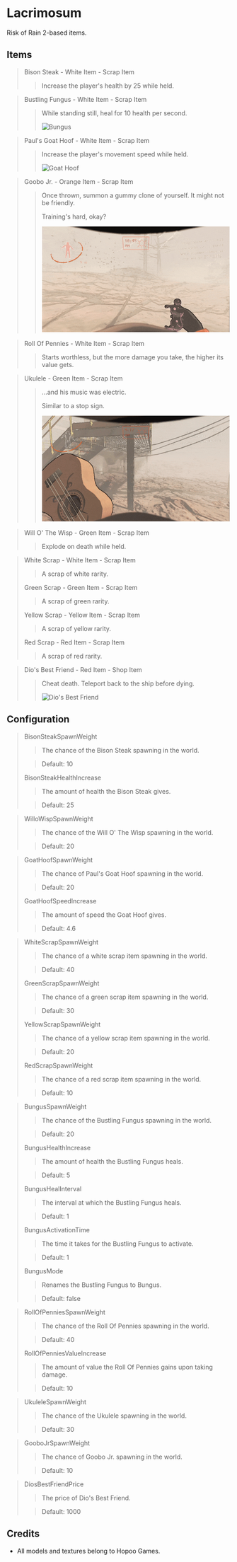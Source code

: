 # Lacrimosum
Risk of Rain 2-based items.

## Items
> Bison Steak - White Item - Scrap Item
> > Increase the player's health by 25 while held.

> Bustling Fungus - White Item - Scrap Item
> > While standing still, heal for 10 health per second.
> >
> > ![Bungus](https://raw.githubusercontent.com/WeatherElectric/Lacrimosum/main/Previews/bungus.gif)

> Paul's Goat Hoof - White Item - Scrap Item
> > Increase the player's movement speed while held.
> >
> > ![Goat Hoof](https://raw.githubusercontent.com/WeatherElectric/Lacrimosum/main/Previews/goathoof.gif)

> Goobo Jr. - Orange Item - Scrap Item
> > Once thrown, summon a gummy clone of yourself. It might not be friendly.
> >
> > Training's hard, okay?
> >
> > ![Goobo Jr.](https://raw.githubusercontent.com/WeatherElectric/Lacrimosum/main/Previews/goobojr.gif)

> Roll Of Pennies - White Item - Scrap Item
> > Starts worthless, but the more damage you take, the higher its value gets.

> Ukulele - Green Item - Scrap Item
> > ...and his music was electric.
> >
> > Similar to a stop sign.
> >
> > ![Ukulele](https://raw.githubusercontent.com/WeatherElectric/Lacrimosum/main/Previews/ukulele.gif)

> Will O' The Wisp - Green Item - Scrap Item
> > Explode on death while held.

> White Scrap - White Item - Scrap Item
> > A scrap of white rarity.
> 
> Green Scrap - Green Item - Scrap Item
> > A scrap of green rarity.
> 
> Yellow Scrap - Yellow Item - Scrap Item
> > A scrap of yellow rarity.
> 
> Red Scrap - Red Item - Scrap Item
> > A scrap of red rarity.

> Dio's Best Friend - Red Item - Shop Item
> > Cheat death. Teleport back to the ship before dying.
> >
> > ![Dio's Best Friend](https://raw.githubusercontent.com/WeatherElectric/Lacrimosum/main/Previews/diosbestfriend.gif)


## Configuration
> BisonSteakSpawnWeight
> > The chance of the Bison Steak spawning in the world.
> 
> > Default: 10
> 
> BisonSteakHealthIncrease
> > The amount of health the Bison Steak gives.
> 
> > Default: 25

> WilloWispSpawnWeight
> > The chance of the Will O' The Wisp spawning in the world.
> 
> > Default: 20

> GoatHoofSpawnWeight
> > The chance of Paul's Goat Hoof spawning in the world.
> 
> > Default: 20
>
> GoatHoofSpeedIncrease
> > The amount of speed the Goat Hoof gives.
> 
> > Default: 4.6

> WhiteScrapSpawnWeight
> > The chance of a white scrap item spawning in the world.
> 
> > Default: 40
> 
> GreenScrapSpawnWeight
> > The chance of a green scrap item spawning in the world.
> 
> > Default: 30
> 
> YellowScrapSpawnWeight
> > The chance of a yellow scrap item spawning in the world.
> 
> > Default: 20
> 
> RedScrapSpawnWeight
> > The chance of a red scrap item spawning in the world.
> 
> > Default: 10

> BungusSpawnWeight
> > The chance of the Bustling Fungus spawning in the world.
> 
> > Default: 20
> 
> BungusHealthIncrease
> > The amount of health the Bustling Fungus heals.
> 
> > Default: 5
> 
> BungusHealInterval
> > The interval at which the Bustling Fungus heals.
> 
> > Default: 1
> 
> BungusActivationTime
> > The time it takes for the Bustling Fungus to activate.
> 
> > Default: 1
> 
> BungusMode
> > Renames the Bustling Fungus to Bungus.
> 
> > Default: false

> RollOfPenniesSpawnWeight
> > The chance of the Roll Of Pennies spawning in the world.
> 
> > Default: 40
> 
> RollOfPenniesValueIncrease
> > The amount of value the Roll Of Pennies gains upon taking damage.
> 
> > Default: 10

> UkuleleSpawnWeight
> > The chance of the Ukulele spawning in the world.
> 
> > Default: 30

> GooboJrSpawnWeight
> > The chance of Goobo Jr. spawning in the world.
> 
> > Default: 10

> DiosBestFriendPrice
> > The price of Dio's Best Friend.
> 
> > Default: 1000


## Credits
* All models and textures belong to Hopoo Games.